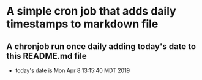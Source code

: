 A simple cron job that adds daily timestamps to markdown file
============================================================
## A chronjob run once daily adding today's date to this README.md file
* today's date is Mon Apr  8 13:15:40 MDT 2019
